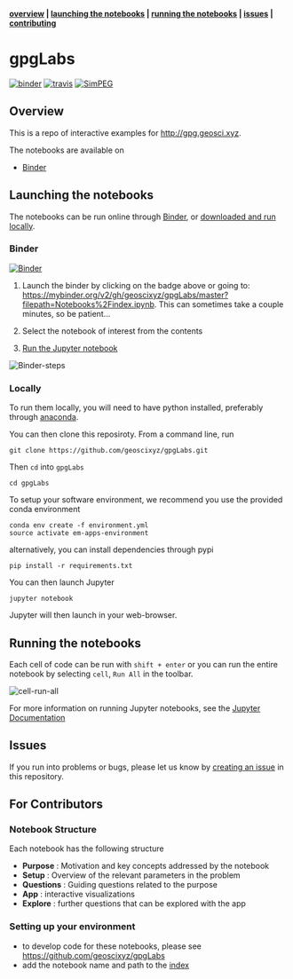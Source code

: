 **[overview](#overview) | [launching the notebooks](#launching-the-notebooks) | [running the notebooks](#running-the-notebooks) | [issues](#issues) | [contributing](#for-contributors)**

# gpgLabs

[![binder](http://mybinder.org/badge.svg)](https://mybinder.org/v2/gh/geoscixyz/gpgLabs/master?filepath=Notebooks%2Findex.ipynb)
[![travis](https://travis-ci.org/geoscixyz/gpgLabs.svg?branch=master)](https://travis-ci.org/geoscixyz/gpgLabs)
[![SimPEG](https://img.shields.io/badge/powered%20by-SimPEG-blue.svg)](http://simpeg.xyz)

## Overview

This is a repo of interactive examples for http://gpg.geosci.xyz.

The notebooks are available on
- [Binder](https://mybinder.org/v2/gh/geoscixyz/gpgLabs/master?filepath=Notebooks%2Findex.ipynb)

<!-- <img src="https://em.geosci.xyz/_images/DC_LayeredEarth_notebook.png" width=60% align="center">
 -->

## Launching the notebooks

The notebooks can be run online through [Binder](#Binder), or [downloaded and run locally](#Locally).

### Binder

[![Binder](https://mybinder.org/badge.svg)](https://mybinder.org/v2/gh/geoscixyz/gpgLabs/master?filepath=Notebooks%2Findex.ipyn)

1. Launch the binder by clicking on the badge above or going to: https://mybinder.org/v2/gh/geoscixyz/gpgLabs/master?filepath=Notebooks%2Findex.ipynb.
   This can sometimes take a couple minutes, so be patient...

2. Select the notebook of interest from the contents

3. [Run the Jupyter notebook](#Running-the-notebooks)

![Binder-steps](https://em.geosci.xyz/_images/binder-steps.png)

### Locally

To run them locally, you will need to have python installed, preferably through [anaconda](https://www.anaconda.com/download/).

You can then clone this reposiroty. From a command line, run

```
git clone https://github.com/geoscixyz/gpgLabs.git
```

Then `cd` into `gpgLabs`

```
cd gpgLabs
```

To setup your software environment, we recommend you use the provided conda environment

```
conda env create -f environment.yml
source activate em-apps-environment
```

alternatively, you can install dependencies through pypi
```
pip install -r requirements.txt
```

You can then launch Jupyter
```
jupyter notebook
```

Jupyter will then launch in your web-browser.

## Running the notebooks

Each cell of code can be run with `shift + enter` or you can run the entire notebook by selecting `cell`, `Run All` in the toolbar.

![cell-run-all](https://em.geosci.xyz/_images/run_all_cells.png)

For more information on running Jupyter notebooks, see the [Jupyter Documentation](https://jupyter.readthedocs.io/en/latest/)

## Issues

If you run into problems or bugs, please let us know by [creating an issue](https://github.com/geoscixyz/em-apps/issues/new) in this repository.

## For Contributors

### Notebook Structure

Each notebook has the following structure

- **Purpose** : Motivation and key concepts addressed by the notebook
- **Setup** : Overview of the relevant parameters in the problem
- **Questions** : Guiding questions related to the purpose
- **App** : interactive visualizations
- **Explore** : further questions that can be explored with the app

### Setting up your environment

- to develop code for these notebooks, please see https://github.com/geoscixyz/gpgLabs
- add the notebook name and path to the [index](index.ipynb)



